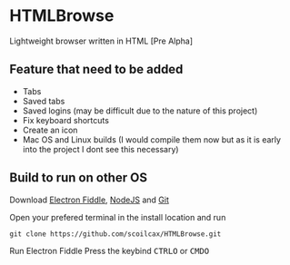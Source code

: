# HTMLBrowse
Lightweight browser written in HTML [Pre Alpha]

## Feature that need to be added
- Tabs
- Saved tabs
- Saved logins (may be difficult due to the nature of this project)
- Fix keyboard shortcuts
- Create an icon
- Mac OS and Linux builds (I would compile them now but as it is early into the project I dont see this necessary)

## Build to run on other OS

Download [Electron Fiddle](https://www.electronjs.org/fiddle#downloads), [NodeJS](https://nodejs.org/en/download/package-manager) and [Git](https://git-scm.com/downloads)

Open your prefered terminal in the install location and run
```
git clone https://github.com/scoilcax/HTMLBrowse.git

```
Run Electron Fiddle
Press the keybind
<kbd>CTRL</kbd><kbd>O</kbd> or <kbd>CMD</kbd><kbd>O</kbd>
